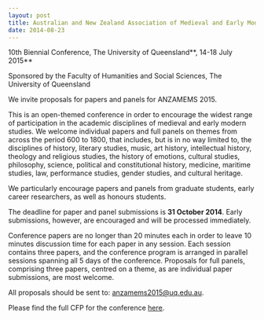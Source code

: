 ```yaml
---
layout: post
title: Australian and New Zealand Association of Medieval and Early Modern Studies
date: 2014-08-23
---
```


10th Biennial Conference, The University of Queensland**, 14-18 July
2015**

Sponsored by the Faculty of Humanities and Social
Sciences, The University of Queensland

We invite proposals
for papers and panels for ANZAMEMS 2015.

This is an
open-themed conference in order to encourage the widest range of
participation in the academic disciplines of medieval and early modern
studies. We welcome individual papers and full panels on themes from
across the period 600 to 1800, that includes, but is in no way limited
to, the disciplines of history, literary studies, music, art history,
intellectual history, theology and religious studies, the history of
emotions, cultural studies, philosophy, science, political and
constitutional history, medicine, maritime studies, law, performance
studies, gender studies, and cultural heritage.

We
particularly encourage papers and panels from graduate students, early
career researchers, as well as honours students.

The deadline
for paper and panel submissions is **31 October 2014**. Early
submissions, however, are encouraged and will be processed
immediately.

Conference papers are no longer than 20 minutes
each in order to leave 10 minutes discussion time for each paper in any
session. Each session contains three papers, and the conference program
is arranged in parallel sessions spanning all 5 days of the conference.
Proposals for full panels, comprising three papers, centred on a theme,
as are individual paper submissions, are most welcome.

All
proposals should be sent to: <anzamems2015@uq.edu.au>.

Please
find the full CFP for the conference
[here](http://anzamems.org/?page_id=186).
